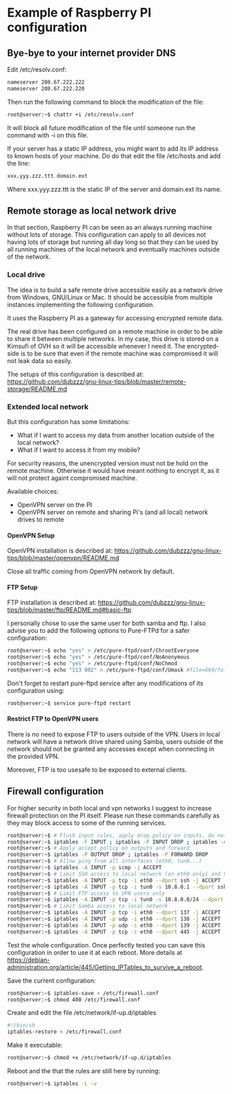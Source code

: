 # Example of Raspberry PI configuration

## Bye-bye to your internet provider DNS

Edit /etc/resolv.conf:
```bash
nameserver 208.67.222.222
nameserver 208.67.222.220
```

Then run the following command to block the modification of the file:
```bash
root@server:~$ chattr +i /etc/resolv.conf
```

It will block all future modification of the file until someone run the command with -i on this file.

If your server has a static IP address, you might want to add its IP address to known hosts of your machine. Do do that edit the file /etc/hosts and add the line:
```bash
xxx.yyy.zzz.ttt domain.ext
```
Where xxx.yyy.zzz.ttt is the static IP of the server and domain.ext its name.

### 

## Remote storage as local network drive

In that section, Raspberry PI can be seen as an always running machine without lots of storage.
This configuration can apply to all devices not having lots of storage but running all day long so that they can be used by all running machines of the local network and eventually machines outside of the network.

### Local drive

The idea is to build a safe remote drive accessible easily as a network drive from Windows, GNU/Linux or Mac.
It should be accessible from multiple instances implementing the following configuration.

It uses the Raspberry PI as a gateway for accessing encrypted remote data.

The real drive has been configured on a remote machine in order to be able to share it between multiple networks.
In my case, this drive is stored on a Kimsufi of OVH so it will be accessible whenever I need it.
The encrypted-side is to be sure that even if the remote machine was compromised it will not leak data so easily.

The setups of this configuration is described at:
https://github.com/dubzzz/gnu-linux-tips/blob/master/remote-storage/README.md

### Extended local network

But this configuration has some limitations:
- What if I want to access my data from another location outside of the local network?
- What if I want to access it from my mobile?

For security reasons, the unencrypted version must not be hold on the remote machine.
Otherwise it would have meant nothing to encrypt it, as it will not protect againt compromised machine.

Available choices:
- OpenVPN server on the PI
- OpenVPN server on remote and sharing Pi's (and all local) network drives to remote

#### OpenVPN Setup

OpenVPN installation is described at:
https://github.com/dubzzz/gnu-linux-tips/blob/master/openvpn/README.md

Close all traffic coming from OpenVPN network by default.

#### FTP Setup

FTP installation is described at:
https://github.com/dubzzz/gnu-linux-tips/blob/master/ftp/README.md#basic-ftp

I personally chose to use the same user for both samba and ftp. I also advise you to add the following options to Pure-FTPd for a safer configuration:
```bash
root@server:~$ echo "yes" > /etc/pure-ftpd/conf/ChrootEveryone
root@server:~$ echo "yes" > /etc/pure-ftpd/conf/NoAnonymous
root@server:~$ echo "yes" > /etc/pure-ftpd/conf/NoChmod
root@server:~$ echo "113 002" > /etc/pure-ftpd/conf/Umask #file=664/folder=775 for consitency with samba
```

Don't forget to restart pure-ftpd service after any modifications of its configuration using:
```bash
root@server:~$ service pure-ftpd restart
```

#### Restrict FTP to OpenVPN users

There is no need to expose FTP to users outside of the VPN. Users in local network will have a network drive shared using Samba, users outside of the network should not be granted any accesses except when connecting in the provided VPN.

Moreover, FTP is too usesafe to be exposed to external clients.

## Firewall configuration

For higher security in both local and vpn networks I suggest to increase firewall protection on the PI itself.
Please run these commands carefully as they may block access to some of the running services.

```bash
root@server:~$ # Flush input rules, apply drop policy on inputs, do not kill exitsing connections and allow internal loop
root@server:~$ iptables -F INPUT ; iptables -P INPUT DROP ; iptables -A INPUT -m state --state ESTABLISHED,RELATED -j ACCEPT ; iptables -I INPUT -i lo -j ACCEPT
root@server:~$ # Apply accept policy on outputs and forward
root@server:~$ iptables -P OUTPUT DROP ; iptables -P FORWARD DROP
root@server:~$ # Allow ping from all interfaces (eth0, tun0...)
root@server:~$ iptables -A INPUT -p icmp -j ACCEPT
root@server:~$ # Limit SSH access to local network (on eth0 only) and VPN root server
root@server:~$ iptables -A INPUT -p tcp -i eth0 --dport ssh -j ACCEPT
root@server:~$ iptables -A INPUT -p tcp -i tun0 -s 10.8.0.1 --dport ssh -j ACCEPT
root@server:~$ # Limit FTP access to VPN users only
root@server:~$ iptables -A INPUT -p tcp -i tun0 -s 10.8.0.0/24 --dport ftp -j ACCEPT
root@server:~$ # Limit Samba access to local network
root@server:~$ iptables -A INPUT -p tcp -i eth0 --dport 137 -j ACCEPT
root@server:~$ iptables -A INPUT -p udp -i eth0 --dport 138 -j ACCEPT
root@server:~$ iptables -A INPUT -p udp -i eth0 --dport 139 -j ACCEPT
root@server:~$ iptables -A INPUT -p tcp -i eth0 --dport 445 -j ACCEPT
```

Test the whole configuration. Once perfectly tested you can save this configuration in order to use it at each reboot. More details at https://debian-administration.org/article/445/Getting_IPTables_to_survive_a_reboot.

Save the current configuration:
```bash
root@server:~$ iptables-save > /etc/firewall.conf
root@server:~$ chmod 400 /etc/firewall.conf
```

Create and edit the file /etc/network/if-up.d/iptables
```bash
#!/bin/sh
iptables-restore < /etc/firewall.conf
```

Make it executable:
```bash
root@server:~$ chmod +x /etc/network/if-up.d/iptables
```

Reboot and the that the rules are still here by running:
```bash
root@server:~$ iptables -L -v
```
